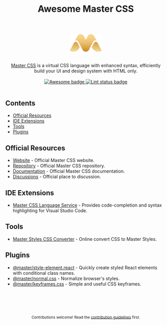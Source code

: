 <!--lint disable awesome-heading awesome-github double-link no-dead-urls-->

# <p align="center">Awesome Master CSS</p>

<br />
<div align="center">
  <br />
  <img width="100" src="./assets/logo.svg" alt="Master CSS logo">
  <br />
</div>

<br />
<p align="center">
  <a href="https://css.master.co">Master CSS</a> is a virtual CSS language with enhanced syntax, efficiently build your UI and design system with HTML only.


  <br />
  <br />
  <a href="https://github.com/sindresorhus/awesome">
    <img src="https://cdn.rawgit.com/sindresorhus/awesome/d7305f38d29fed78fa85652e3a63e154dd8e8829/media/badge.svg" alt="Awesome badge">
  </a>
  <a href="https://github.com/sindresorhus/awesome-lint">
    <img src="https://github.com/aniftyco/awesome-tailwindcss/workflows/Lint/badge.svg" alt="Lint status badge">
  </a>
  <br />
  <br />
</p>

## Contents 
- [Official Resources](#official-resources)
- [IDE Extensions](#ide-extensions)
- [Tools](#tools)
- [Plugins](#plugins)

## Official Resources
- [Website](https://css.master.co/) - Official Master CSS website.
- [Repository](https://github.com/master-co/css) - Official Master CSS repository.
- [Documentation](https://docs.master.co/css/setup) - Official Master CSS documentation.
- [Discussions](https://discord.gg/sZNKpAAAw6) - Official place to discussion.

## IDE Extensions
- [Master CSS Language Service](https://marketplace.visualstudio.com/items?itemName=masterco.master-css-language-service) - Provides code-completion and syntax highlighting for Visual Studio Code.

## Tools
- [Master Styles CSS Converter](https://github.com/serkodev/master-styles-css-converter) - Online convert CSS to Master Styles.

## Plugins 
- [@master/style-element.react](https://github.com/master-co/style-element.react) - Quickly create styled React elements with conditional class names.
- [@master/normal.css](https://github.com/master-co/normal.css) - Normalize browser's styles.
- [@master/keyframes.css](https://github.com/master-co/keyframes.css) - Simple and useful CSS keyframes.

<p align="center">
  <br />
  <br />
  <br />
  <br />
  <sub>Contributions welcome! Read the <a href="./CONTRIBUTING.md">contribution guidelines</a> first.</sub>
</p>
